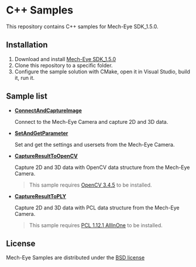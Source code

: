 # C++ Samples

This repository contains C++ samples for Mech-Eye SDK_1.5.0.

## Installation

1. Download and install [Mech-Eye SDK_1.5.0](https://www.mech-mind.com/download/CameraSDK.html)
2. Clone this repository to a specific folder.
3. Configure the sample solution with CMake, open it in Visual Studio, build it, run it.

## Sample list

- **[ConnectAndCaptureImage](https://github.com/MechMindRobotics/mecheye_cpp_samples/tree/main/source/connectAndCaptureImage)**

  Connect to the Mech-Eye Camera and capture 2D and 3D data.
- **[SetAndGetParameter](https://github.com/MechMindRobotics/mecheye_cpp_samples/tree/main/source/setAndGetParameter)**

  Set and get the settings and usersets from the Mech-Eye Camera.
- **[CaptureResultToOpenCV](https://github.com/MechMindRobotics/mecheye_cpp_samples/tree/main/source/captureResultToOpenCV)**

  Capture 2D and 3D data with OpenCV data structure from the Mech-Eye Camera.
  > This sample requires [OpenCV 3.4.5](https://opencv.org/releases/) to be installed.
- **[CaptureResultToPLY](https://github.com/MechMindRobotics/mecheye_cpp_samples/tree/main/source/captureResultToPLY)**

  Capture 2D and 3D data with PCL data structure from the Mech-Eye Camera.
  > This sample requires [PCL 1.12.1 AllInOne](https://github.com/PointCloudLibrary/pcl/releases) to be installed.

## License

Mech-Eye Samples are distributed under the [BSD license](https://github.com/MechMindRobotics/mecheye_cpp_samples/blob/main/LICENSE)
